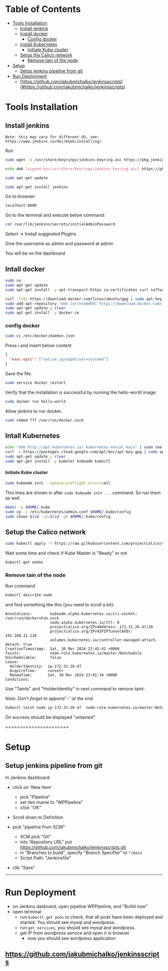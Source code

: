 # Table of Contents

- [Tools Installation](#tools-installation)
  - [Install jenkins](#install-jenkins)
  - [Install docker](#install-docker)
    - [Config docker](#config-docker)
  - [Install Kubernetes](#install-kubernetes)
    - [Initiate Kube cluster](#initiate-kube-cluster)
  - [Setup the Calico network](#setup-the-calico-network)
    - [Remove tain of the node](#remove-tain-of-the-node)
- [Setup](#setup)
  - [Setup jenkins pipeline from git](#setup-jenkins-pipeline-from-git)
- [Run Deployment](#run-deployment)
  - [https://github.com/jakubmichalko/jenkinsscripts](#https://github.com/jakubmichalko/jenkinsscripts)

# Tools Installation

## Install jenkins

`Note: this may vary for different OS, see: https://www.jenkins.io/doc/book/installing/`

Run

```sh
sudo wget -O /usr/share/keyrings/jenkins-keyring.asc https://pkg.jenkins.io/debian-stable/jenkins.io-2023.key

echo deb [signed-by=/usr/share/keyrings/jenkins-keyring.asc] https://pkg.jenkins.io/debian-stable binary/ | sudo tee /etc/apt/sources.list.d/jenkins.list > /dev/null

sudo apt-get update

sudo apt-get install jenkins
```

Go to browser:

```sh
localhost:8080
```

Go to the terminal and execute below command:

```sh
cat /var/lib/jenkins/secrets/initialAdminPassword
```

Select -> Install suggested Plugins

Give the username as admin and password at admin

You will be on the dashboard

## Intall docker

```sh
sudo su -
sudo apt-get update
sudo apt-get install -y apt-transport-https ca-certificates curl software-properties-common

curl -fsSL https://download.docker.com/linux/ubuntu/gpg | sudo apt-key add -
sudo add-apt-repository "deb [arch=amd64] https://download.docker.com/linux/ubuntu $(lsb_release -cs) stable"
sudo apt-get update ; clear
sudo apt-get install -y docker-ce
```

### config docker

```sh
sudo vi /etc/docker/daemon.json
```

Press i and insert below content

```json
{
  "exec-opts": ["native.cgroupdriver=systemd"]
}
```

Save the file.

```sh
sudo service docker restart
```

Verify that the installation is successful by running the hello-world image:

```sh
sudo docker run hello-world
```

Allow jenkins to run docker.

```sh
sudo chmod 777 /var/run/docker.sock
```

## Intall Kubernetes

```sh
echo "deb http://apt.kubernetes.io/ kubernetes-xenial main" | sudo tee /etc/apt/sources.list.d/kubernetes.list
curl -s https://packages.cloud.google.com/apt/doc/apt-key.gpg | sudo apt-key add -
sudo apt-get update ; clear
sudo apt-get install -y kubelet kubeadm kubectl
```

#### Initiate Kube cluster

```sh
sudo kubeadm init --ignore-preflight-errors=all
```

This lines are shown in after `sudo kubeadm init ...` command. So run them as well.

```sh
mkdir -p $HOME/.kube
sudo cp -i /etc/kubernetes/admin.conf $HOME/.kube/config
sudo chown $(id -u):$(id -g) $HOME/.kube/config
```

## Setup the Calico network

```sh
sudo kubectl apply -f https://raw.githubusercontent.com/projectcalico/calico/v3.24.1/manifests/calico.yaml
```

Wait some time and check if Kube Master is "Ready" or not

```sh
kubectl get nodes
```

### Remove tain of the node

Run command

```sh
kubectl describe node
```

and find something like this (you need to scroll a bit):

```
Annotations:        kubeadm.alpha.kubernetes.io/cri-socket: /var/run/dockershim.sock
                    node.alpha.kubernetes.io/ttl: 0
                    projectcalico.org/IPv4Address: 172.31.26.47/20
                    projectcalico.org/IPv4IPIPTunnelAddr: 192.168.31.128
                    volumes.kubernetes.io/controller-managed-attach-detach: true
CreationTimestamp:  Sat, 30 Mar 2024 22:45:42 +0000
Taints:             node-role.kubernetes.io/master:NoSchedule
Unschedulable:      false
Lease:
  HolderIdentity:  ip-172-31-26-47
  AcquireTime:     <unset>
  RenewTime:       Sat, 30 Mar 2024 23:01:34 +0000
Conditions:

```

Use "Taints" and "HolderIdentity" in next command to remove taint:

_Note: Don't forget to append '-' at the end._

```sh
kubectl taint node ip-172-31-26-47  node-role.kubernetes.io/master:NoSchedule-
```

On success should be displayed "untained".

======================

# Setup

## Setup jenkins pipeline from git

In Jenkins dashboard

- click on 'New Item'

  - pick "Pipeline"
  - set iten mame to "WPPipeline"
  - click "OK"

- Scroll down to Definition
- pick "pipeline from SCM"
  - SCM pick "Git"
  - into 'Repository URL" put https://github.com/jakubmichalko/jenkinsscripts.git
  - in "Branches to build", specify "Branch Specifier" to `*/main`
  - Script Path: "Jenkinsfile"
- clik "Save"

---

# Run Deployment

- on Jenkins dasboard, open pipeline WPPipeline, and "Bulild now"
- open terminal:
  - run `kubectl get pods` to check, that all pods have been deployed and started. You should see mysql and wordpress.
  - run `get services`, you should see _mysql_ and _wordpress_.
  - get IP from _wordpress_ service and open it in browser
    - now you should see wordpress application

## https://github.com/jakubmichalko/jenkinsscripts
